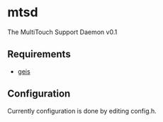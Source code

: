 mtsd
====

The MultiTouch Support Daemon v0.1

## Requirements

* [geis](https://launchpad.net/canonical-multitouch/geis)

## Configuration

Currently configuration is done by editing config.h.